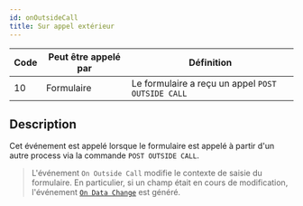 ```yaml
---
id: onOutsideCall
title: Sur appel extérieur
---
```


| Code | Peut être appelé par | Définition                                        |
| ---- | -------------------- | ------------------------------------------------- |
| 10   | Formulaire           | Le formulaire a reçu un appel `POST OUTSIDE CALL` |

## Description

Cet événement est appelé lorsque le formulaire est appelé à partir d'un autre process via la commande `POST OUTSIDE CALL`.

> L'événement `On Outside Call` modifie le contexte de saisie du formulaire. En particulier, si un champ était en cours de modification, l'événement [`On Data Change`](onDataChange.md) est généré.
